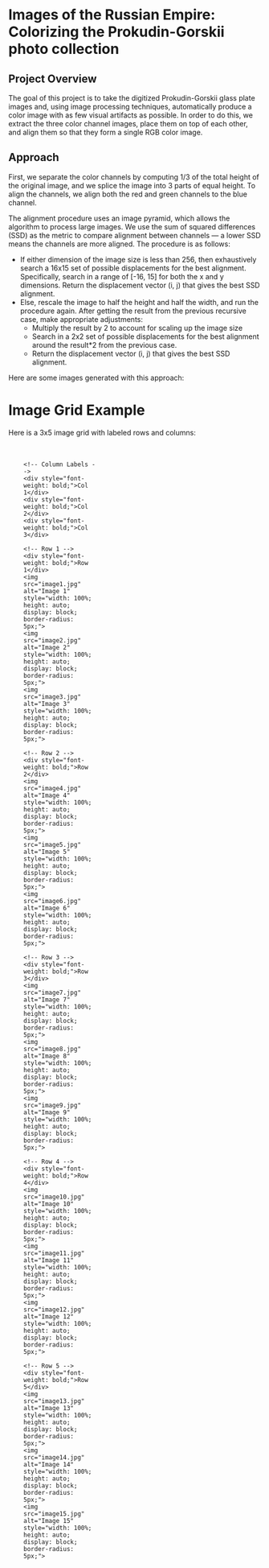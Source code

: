 # Images of the Russian Empire: Colorizing the Prokudin-Gorskii photo collection

## Project Overview

The goal of this project is to take the digitized Prokudin-Gorskii glass plate images and, using image processing techniques, automatically produce a color image with as few visual artifacts as possible. In order to do this, we extract the three color channel images, place them on top of each other, and align them so that they form a single RGB color image.

## Approach
First, we separate the color channels by computing 1/3 of the total height of the original image, and we splice the image into 3 parts of equal height. To align the channels, we align both the red and green channels to the blue channel.

The alignment procedure uses an image pyramid, which allows the algorithm to process large images. We use the sum of squared differences (SSD) as the metric to compare alignment between channels — a lower SSD means the channels are more aligned. The procedure is as follows:

* If either dimension of the image size is less than 256, then exhaustively search a 16x15 set of possible displacements for the best alignment. Specifically, search in a range of [-16, 15] for both the x and y dimensions. Return the displacement vector (i, j) that gives the best SSD alignment.
* Else, rescale the image to half the height and half the width, and run the procedure again. After getting the result from the previous recursive case, make appropriate adjustments:
    * Multiply the result by 2 to account for scaling up the image size
    * Search in a 2x2 set of possible displacements for the best alignment around the result*2 from the previous case.
    * Return the displacement vector (i, j) that gives the best SSD alignment.

Here are some images generated with this approach:

# Image Grid Example

Here is a 3x5 image grid with labeled rows and columns:

<div style="display: grid; grid-template-columns: auto repeat(3, 1fr); grid-template-rows: auto repeat(5, 1fr); grid-gap: 10px; padding: 20px; max-width: 1200px; margin: auto; align-items: center; justify-items: center;">
    <!-- Empty top-left cell -->
    <div></div>

    <!-- Column Labels -->
    <div style="font-weight: bold;">Col 1</div>
    <div style="font-weight: bold;">Col 2</div>
    <div style="font-weight: bold;">Col 3</div>

    <!-- Row 1 -->
    <div style="font-weight: bold;">Row 1</div>
    <img src="image1.jpg" alt="Image 1" style="width: 100%; height: auto; display: block; border-radius: 5px;">
    <img src="image2.jpg" alt="Image 2" style="width: 100%; height: auto; display: block; border-radius: 5px;">
    <img src="image3.jpg" alt="Image 3" style="width: 100%; height: auto; display: block; border-radius: 5px;">

    <!-- Row 2 -->
    <div style="font-weight: bold;">Row 2</div>
    <img src="image4.jpg" alt="Image 4" style="width: 100%; height: auto; display: block; border-radius: 5px;">
    <img src="image5.jpg" alt="Image 5" style="width: 100%; height: auto; display: block; border-radius: 5px;">
    <img src="image6.jpg" alt="Image 6" style="width: 100%; height: auto; display: block; border-radius: 5px;">

    <!-- Row 3 -->
    <div style="font-weight: bold;">Row 3</div>
    <img src="image7.jpg" alt="Image 7" style="width: 100%; height: auto; display: block; border-radius: 5px;">
    <img src="image8.jpg" alt="Image 8" style="width: 100%; height: auto; display: block; border-radius: 5px;">
    <img src="image9.jpg" alt="Image 9" style="width: 100%; height: auto; display: block; border-radius: 5px;">

    <!-- Row 4 -->
    <div style="font-weight: bold;">Row 4</div>
    <img src="image10.jpg" alt="Image 10" style="width: 100%; height: auto; display: block; border-radius: 5px;">
    <img src="image11.jpg" alt="Image 11" style="width: 100%; height: auto; display: block; border-radius: 5px;">
    <img src="image12.jpg" alt="Image 12" style="width: 100%; height: auto; display: block; border-radius: 5px;">

    <!-- Row 5 -->
    <div style="font-weight: bold;">Row 5</div>
    <img src="image13.jpg" alt="Image 13" style="width: 100%; height: auto; display: block; border-radius: 5px;">
    <img src="image14.jpg" alt="Image 14" style="width: 100%; height: auto; display: block; border-radius: 5px;">
    <img src="image15.jpg" alt="Image 15" style="width: 100%; height: auto; display: block; border-radius: 5px;">
</div>
